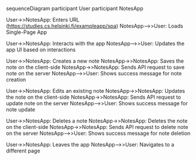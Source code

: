 <script src="https://cdn.jsdelivr.net/npm/mermaid@10.4.0/dist/mermaid.min.js"></script>

sequenceDiagram
  participant User
  participant NotesApp

  User->>NotesApp: Enters URL (https://studies.cs.helsinki.fi/exampleapp/spa)
  NotesApp-->>User: Loads Single-Page App

  User->>NotesApp: Interacts with the app
  NotesApp-->>User: Updates the app UI based on interactions

  User->>NotesApp: Creates a new note
  NotesApp->>NotesApp: Saves the note on the client-side
  NotesApp->>NotesApp: Sends API request to save note on the server
  NotesApp-->>User: Shows success message for note creation

  User->>NotesApp: Edits an existing note
  NotesApp->>NotesApp: Updates the note on the client-side
  NotesApp->>NotesApp: Sends API request to update note on the server
  NotesApp-->>User: Shows success message for note update

  User->>NotesApp: Deletes a note
  NotesApp->>NotesApp: Deletes the note on the client-side
  NotesApp->>NotesApp: Sends API request to delete note on the server
  NotesApp-->>User: Shows success message for note deletion

  User->>NotesApp: Leaves the app
  NotesApp-->>User: Navigates to a different page
